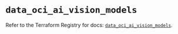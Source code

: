 # `data_oci_ai_vision_models`

Refer to the Terraform Registry for docs: [`data_oci_ai_vision_models`](https://registry.terraform.io/providers/oracle/oci/6.37.0/docs/data-sources/ai_vision_models).
